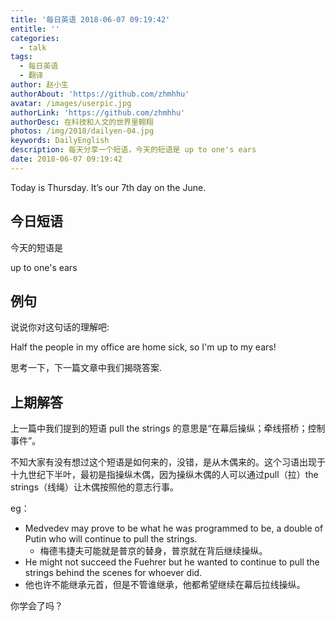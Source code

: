 ```yaml
---
title: '每日英语 2018-06-07 09:19:42'
entitle: ''
categories:
  - talk
tags:
  - 每日英语
  - 翻译
author: 赵小生
authorAbout: 'https://github.com/zhmhhu'
avatar: /images/userpic.jpg
authorLink: 'https://github.com/zhmhhu'
authorDesc: 在科技和人文的世界里翱翔
photos: /img/2018/dailyen-04.jpg
keywords: DailyEnglish
description: 每天分享一个短语，今天的短语是 up to one's ears
date: 2018-06-07 09:19:42
---
```


Today is Thursday. It’s our 7th day on the June.

## 今日短语

今天的短语是

up to one's ears

## 例句

说说你对这句话的理解吧:

Half the people in my office are home sick, so I'm up to my ears!

思考一下，下一篇文章中我们揭晓答案.

## 上期解答

上一篇中我们提到的短语 pull the strings 的意思是“在幕后操纵；牵线搭桥；控制事件”。
 
不知大家有没有想过这个短语是如何来的，没错，是从木偶来的。这个习语出现于十九世纪下半叶，最初是指操纵木偶，因为操纵木偶的人可以通过pull（拉）the strings（线绳）让木偶按照他的意志行事。
 
eg：
-  Medvedev may prove to be what he was programmed to be, a double of Putin who will continue to pull the strings.
   -  梅德韦捷夫可能就是普京的替身，普京就在背后继续操纵。
-  He might not succeed the Fuehrer but he wanted to continue to pull the strings behind the scenes for whoever did.
  -   他也许不能继承元首，但是不管谁继承，他都希望继续在幕后拉线操纵。

你学会了吗？
